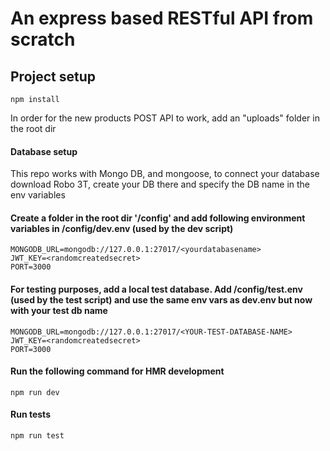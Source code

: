 # An express based RESTful API from scratch

## Project setup
```
npm install
```
In order for the new products POST API to work, add an "uploads" folder in the root dir

#### Database setup
This repo works with Mongo DB, and mongoose, to connect your database download Robo 3T, create your DB there and specify the DB name in the env variables

#### Create a folder in the root dir '/config' and add following environment variables in /config/dev.env (used by the dev script)
```
MONGODB_URL=mongodb://127.0.0.1:27017/<yourdatabasename>
JWT_KEY=<randomcreatedsecret>
PORT=3000
```
#### For testing purposes, add a local test database. Add /config/test.env (used by the test script) and use the same env vars as dev.env but now with your test db name
```
MONGODB_URL=mongodb://127.0.0.1:27017/<YOUR-TEST-DATABASE-NAME>
JWT_KEY=<randomcreatedsecret>
PORT=3000
```

#### Run the following command for HMR development
```
npm run dev
```

#### Run tests
```
npm run test
```
